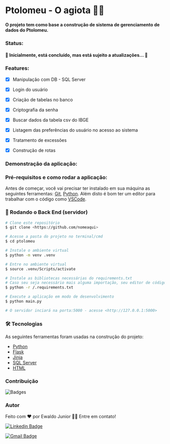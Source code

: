
# Ptolomeu - O agiota 🐒💸

#### O projeto tem como base a construção de sistema de gerenciamento de dados do Ptolomeu.



### Status:
#### 🚀 Inicialmente, está concluído, mas está sujeito a atualizações... 🚀


### Features:
- [x]  Manipulação com DB - SQL Server
- [x]  Login do usuário
- [x]  Criação de tabelas no banco
- [x]  Criptografia da senha
- [x]  Buscar dados da tabela csv do IBGE
- [x]  Listagem das preferências do usuário no acesso ao sistema
- [x]  Tratamento de excessões
- [x]  Construção de rotas


### Demonstração da aplicação: 

### Pré-requisitos e como rodar a aplicação:

Antes de começar, você vai precisar ter instalado em sua máquina as seguintes ferramentas:
[Git](https://git-scm.com), [Python](https://www.python.org). 
Além disto é bom ter um editor para trabalhar com o código como [VSCode](https://code.visualstudio.com/).

### 🎲 Rodando o Back End (servidor)

```bash
# Clone este repositório
$ git clone <https://github.com/nomeaqui>

# Acesse a pasta do projeto no terminal/cmd
$ cd ptolomeu

# Instale o ambiente virtual
$ python -m venv .venv

# Entre no ambiente virtual
$ source .venv/Scripts/activate

# Instale as bibliotecas necessárias do requirements.txt
# Caso seu seja necessário mais alguma importação, seu editor de código irá alertar.
$ python -r /.requirements.txt

# Execute a aplicação em modo de desenvolvimento
$ python main.py

# O servidor inciará na porta:5000 - acesse <http://127.0.0.1:5000>
```

### 🛠 Tecnologias

As seguintes ferramentas foram usadas na construção do projeto:

- [Python](https://www.python.org)
- [Flask](https://flask.palletsprojects.com/en/2.0.x/)
- [Jinja](https://jinja.palletsprojects.com/en/3.0.x/)
- [SQL Server](https://docs.microsoft.com/pt-br/sql/sql-server/?view=sql-server-ver15)
- [HTML](https://html.com)

### Contribuição
![Badges](https://img.shields.io/badge/Mentoria-DELL_Lead-blue.svg)

### Autor

Feito com ❤️ por Ewaldo Junior 👋🏽 Entre em contato!

[![Linkedin Badge](https://img.shields.io/badge/-Ewaldo_Junior-blue?style=flat-square&logo=Linkedin&logoColor=white&link=https://www.linkedin.com/in/ewaldojunior)](https://www.linkedin.com/in/ewaldojunior) 

[![Gmail Badge](https://img.shields.io/badge/-ewaldoj18@gmail.com-c14438?style=flat-square&logo=Gmail&logoColor=white&link=mailto:ewaldoj18@gmail.com)](mailto:ewaldoj18@gmail.com)


